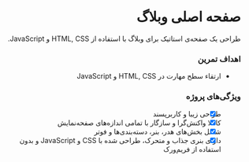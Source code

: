 <div dir="rtl">

# صفحه اصلی وبلاگ

طراحی یک صفحه‌ی استاتیک برای وبلاگ با استفاده از HTML, CSS و JavaScript.

### اهداف تمرین

- ارتقاء سطح مهارت در HTML, CSS و JavaScript

### ویژگی‌های پروژه

- [x] طراحی زیبا و کاربرپسند
- [x] کاملا واکنش‌گرا و سازگار با تمامی اندازه‌های صفحه‌نمایش
- [x] شامل بخش‌های هدر، بنر، دسته‌بندی‌ها و فوتر
- [x] دارای بنری جذاب و متحرک، طراحی شده با CSS و JavaScript و بدون استفاده از فریم‌ورک

</div>
